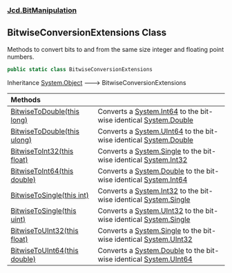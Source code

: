 ### [Jcd.BitManipulation](Jcd.BitManipulation.md 'Jcd.BitManipulation')

## BitwiseConversionExtensions Class

Methods to convert bits to and from the same size integer and floating point numbers.

```csharp
public static class BitwiseConversionExtensions
```

Inheritance [System.Object](https://docs.microsoft.com/en-us/dotnet/api/System.Object 'System.Object') &#129106; BitwiseConversionExtensions

| Methods | |
| :--- | :--- |
| [BitwiseToDouble(this long)](Jcd.BitManipulation.BitwiseConversionExtensions.BitwiseToDouble(thislong).md 'Jcd.BitManipulation.BitwiseConversionExtensions.BitwiseToDouble(this long)') | Converts a [System.Int64](https://docs.microsoft.com/en-us/dotnet/api/System.Int64 'System.Int64') to the bit-wise identical [System.Double](https://docs.microsoft.com/en-us/dotnet/api/System.Double 'System.Double') |
| [BitwiseToDouble(this ulong)](Jcd.BitManipulation.BitwiseConversionExtensions.BitwiseToDouble(thisulong).md 'Jcd.BitManipulation.BitwiseConversionExtensions.BitwiseToDouble(this ulong)') | Converts a [System.UInt64](https://docs.microsoft.com/en-us/dotnet/api/System.UInt64 'System.UInt64') to the bit-wise identical [System.Double](https://docs.microsoft.com/en-us/dotnet/api/System.Double 'System.Double') |
| [BitwiseToInt32(this float)](Jcd.BitManipulation.BitwiseConversionExtensions.BitwiseToInt32(thisfloat).md 'Jcd.BitManipulation.BitwiseConversionExtensions.BitwiseToInt32(this float)') | Converts a [System.Single](https://docs.microsoft.com/en-us/dotnet/api/System.Single 'System.Single') to the bit-wise identical [System.Int32](https://docs.microsoft.com/en-us/dotnet/api/System.Int32 'System.Int32') |
| [BitwiseToInt64(this double)](Jcd.BitManipulation.BitwiseConversionExtensions.BitwiseToInt64(thisdouble).md 'Jcd.BitManipulation.BitwiseConversionExtensions.BitwiseToInt64(this double)') | Converts a [System.Double](https://docs.microsoft.com/en-us/dotnet/api/System.Double 'System.Double') to the bit-wise identical [System.Int64](https://docs.microsoft.com/en-us/dotnet/api/System.Int64 'System.Int64') |
| [BitwiseToSingle(this int)](Jcd.BitManipulation.BitwiseConversionExtensions.BitwiseToSingle(thisint).md 'Jcd.BitManipulation.BitwiseConversionExtensions.BitwiseToSingle(this int)') | Converts a [System.Int32](https://docs.microsoft.com/en-us/dotnet/api/System.Int32 'System.Int32') to the bit-wise identical [System.Single](https://docs.microsoft.com/en-us/dotnet/api/System.Single 'System.Single') |
| [BitwiseToSingle(this uint)](Jcd.BitManipulation.BitwiseConversionExtensions.BitwiseToSingle(thisuint).md 'Jcd.BitManipulation.BitwiseConversionExtensions.BitwiseToSingle(this uint)') | Converts a [System.UInt32](https://docs.microsoft.com/en-us/dotnet/api/System.UInt32 'System.UInt32') to the bit-wise identical [System.Single](https://docs.microsoft.com/en-us/dotnet/api/System.Single 'System.Single') |
| [BitwiseToUInt32(this float)](Jcd.BitManipulation.BitwiseConversionExtensions.BitwiseToUInt32(thisfloat).md 'Jcd.BitManipulation.BitwiseConversionExtensions.BitwiseToUInt32(this float)') | Converts a [System.Single](https://docs.microsoft.com/en-us/dotnet/api/System.Single 'System.Single') to the bit-wise identical [System.UInt32](https://docs.microsoft.com/en-us/dotnet/api/System.UInt32 'System.UInt32') |
| [BitwiseToUInt64(this double)](Jcd.BitManipulation.BitwiseConversionExtensions.BitwiseToUInt64(thisdouble).md 'Jcd.BitManipulation.BitwiseConversionExtensions.BitwiseToUInt64(this double)') | Converts a [System.Double](https://docs.microsoft.com/en-us/dotnet/api/System.Double 'System.Double') to the bit-wise identical [System.UInt64](https://docs.microsoft.com/en-us/dotnet/api/System.UInt64 'System.UInt64') |
